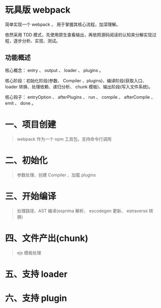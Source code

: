 # 玩具版 webpack

简单实现一个 webpack ， 用于掌握其核心流程，加深理解。

依然采用 TDD 模式，先使用原生查看输出，再依照源码阅读的认知来分解实现过程，逐步分析、实现、测试。

## 功能概述

核心概念： entry 、 output 、 loader 、 plugins 。

核心阶段：初始化阶段(参数、 Compiler 、plugins)、编译阶段(获取入口、 loader 转换、处理依赖、递归分析、 chunk 模板)、输出阶段(写入文件系统)。

核心钩子： entryOption 、 afterPlugins 、 run 、 compile 、 afterCompile 、 emit 、 done 。

# 一、项目创建

> webpack 作为一个 npm 工具包，支持命令行调用

# 二、初始化

> 参数处理、创建 Compiler 、加载 plugins

# 三、开始编译

> 处理路径、AST 编译(esprima 解析、 escodegen 更新、 estraverse 转换)

# 四、文件产出(chunk)

> ejs 模板处理

# 五、支持 loader

# 六、支持 plugin